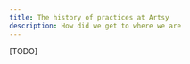 ```yaml
---
title: The history of practices at Artsy
description: How did we get to where we are
---
```


[TODO]
